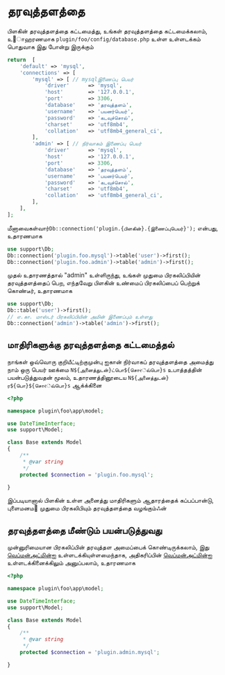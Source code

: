 # தரவுத்தளத்தை
பிளகின் தரவுத்தளத்தை கட்டமைத்து, உங்கள் தரவுத்தளத்தை கட்டமைக்கலாம், உ஦ாஹரணமாக `plugin/foo/config/database.php` உள்ள உள்ளடக்கம் பொதுவாக இது போன்று இருக்கும்
```php
return  [
    'default' => 'mysql',
    'connections' => [
        'mysql' => [ // mysqlஇணைப்பு பெயர்
            'driver'      => 'mysql',
            'host'        => '127.0.0.1',
            'port'        => 3306,
            'database'    => 'தரவுத்தளம்',
            'username'    => 'பயனர்பெயர்',
            'password'    => 'கடவுச்சொல்',
            'charset'     => 'utf8mb4',
            'collation'   => 'utf8mb4_general_ci',
        ],
        'admin' => [ // நிர்வாகம் இணைப்பு பெயர்
            'driver'      => 'mysql',
            'host'        => '127.0.0.1',
            'port'        => 3306,
            'database'    => 'தரவுத்தளம்',
            'username'    => 'பயனர்பெயர்',
            'password'    => 'கடவுச்சொல்',
            'charset'     => 'utf8mb4',
            'collation'   => 'utf8mb4_general_ci',
        ],
    ],
];
```
மீனாவைகள்வார்`Db::connection('plugin.{பிளகின்}.{இணைப்புபெயர்}');` என்பது, உதாரணமாக
```php
use support\Db;
Db::connection('plugin.foo.mysql')->table('user')->first();
Db::connection('plugin.foo.admin')->table('admin')->first();
```

முதல் உதாரணத்தால் "admin" உள்ளிருந்து, உங்கள் முதுமை பிரகலிப்பியின் தரவுத்தளத்தைப் பெற, எந்தவேறு பிளகின் உண்மைப் பிரகலிப்பைப் பெற்றுக் கொண்டீர், உதாரணமாக
```php
use support\Db;
Db::table('user')->first();
// எ.கா. மாஸ்டர் பிரகலிப்பியின் அமின் இணைப்பும் உள்ளது
Db::connection('admin')->table('admin')->first();
```

## மாதிரிகளுக்கு தரவுத்தளத்தை கட்டமைத்தல்

நாங்கள் ஒவ்வொரு குறியீட்டிற்குமுன்பு ஐகான் நிர்வாகப் தரவுத்தளத்தை அமைத்து நாம் ஒரு பெயர் ஊக்மை `N${அனைத்துடன்}ட்பொ${சொર்வ்பொ}s` உபாத்தத்தின் பயன்படுத்துவதன் மூலம், உதாரணத்தினூடைய `N${அனைத்துடன்}ர${பொ}${சொર்வ்பொ}s` ஆக்க்கினை
```php
<?php

namespace plugin\foo\app\model;

use DateTimeInterface;
use support\Model;

class Base extends Model
{
    /**
     * @var string
     */
    protected $connection = 'plugin.foo.mysql';

}
```

இப்படியானால் பிளகின் உள்ள அனைத்து மாதிரிகளும் ஆதாரத்தைக் கப்பப்பான்டு, புளைமனம஍ முதுமை பிரகலிபியும் தரவுத்தளத்தை வழங்கும்ஃன்

## தரவுத்தளத்தை மீண்டும் பயன்படுத்துவது
முன்னுரிமையான பிரகலிப்பின் தரவுத்தள அமைப்பைக் கொண்டிருக்கலாம், இது [வெப்மன்அட்மின்](https://www.workerman.net/plugin/82)ஐ உள்ளடக்கியுள்ளமைந்தாக, அதிகரிப்பின் [வெப்மன்அட்மின்](https://www.workerman.net/plugin/82)ஐ உள்ளடக்கினைக்கிலும் அனுப்பலாம், உதாரணமாக
```php
<?php

namespace plugin\foo\app\model;

use DateTimeInterface;
use support\Model;

class Base extends Model
{
    /**
     * @var string
     */
    protected $connection = 'plugin.admin.mysql';

}
```
